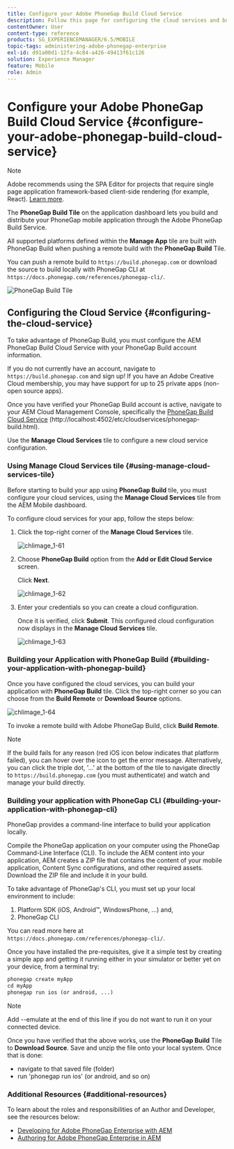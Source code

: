 ```yaml
---
title: Configure your Adobe PhoneGap Build Cloud Service
description: Follow this page for configuring the cloud services and building your application with PhoneGap Build.
contentOwner: User
content-type: reference
products: SG_EXPERIENCEMANAGER/6.5/MOBILE
topic-tags: administering-adobe-phonegap-enterprise
exl-id: d91a00d1-12fa-4c84-a426-49413f61c126
solution: Experience Manager
feature: Mobile
role: Admin
---
```

# Configure your Adobe PhoneGap Build Cloud Service {#configure-your-adobe-phonegap-build-cloud-service}

>[!NOTE]
>
>Adobe recommends using the SPA Editor for projects that require single page application framework-based client-side rendering (for example, React). [Learn more](/help/sites-developing/spa-overview.md).

The **PhoneGap Build Tile** on the application dashboard lets you build and distribute your PhoneGap mobile application through the Adobe PhoneGap Build Service.

All supported platforms defined within the **Manage App** tile are built with PhoneGap Build when pushing a remote build with the **PhoneGap Build** Tile.

You can push a remote build to `https://build.phonegap.com` or download the source to build locally with PhoneGap CLI at `https://docs.phonegap.com/references/phonegap-cli/`.

![PhoneGap Build Tile](assets/chlimage_1-60.png)

## Configuring the Cloud Service {#configuring-the-cloud-service}

To take advantage of PhoneGap Build, you must configure the AEM PhoneGap Build Cloud Service with your PhoneGap Build account information.

If you do not currently have an account, navigate to `https://build.phonegap.com` and sign up! If you have an Adobe Creative Cloud membership, you may have support for up to 25 private apps (non-open source apps).

Once you have verified your PhoneGap Build account is active, navigate to your AEM Cloud Management Console, specifically the [PhoneGap Build Cloud Service](http://localhost:4502/etc/cloudservices/phonegap-build.html) (http://localhost:4502/etc/cloudservices/phonegap-build.html).

Use the **Manage Cloud Services** tile to configure a new cloud service configuration.

### Using Manage Cloud Services tile {#using-manage-cloud-services-tile}

Before starting to build your app using **PhoneGap Build** tile, you must configure your cloud services, using the **Manage Cloud Services** tile from the AEM Mobile dashboard.

To configure cloud services for your app, follow the steps below:

1. Click the top-right corner of the **Manage Cloud Services** tile.

   ![chlimage_1-61](assets/chlimage_1-61.png)

1. Choose **PhoneGap Build** option from the **Add or Edit Cloud Service** screen.

   Click **Next**.

   ![chlimage_1-62](assets/chlimage_1-62.png)

1. Enter your credentials so you can create a cloud configuration.

   Once it is verified, click **Submit**. This configured cloud configuration now displays in the **Manage Cloud Services** tile.

   ![chlimage_1-63](assets/chlimage_1-63.png)

### Building your Application with PhoneGap Build {#building-your-application-with-phonegap-build}

Once you have configured the cloud services, you can build your application with **PhoneGap Build** tile. Click the top-right corner so you can choose from the **Build Remote** or **Download Source** options.

![chlimage_1-64](assets/chlimage_1-64.png)

To invoke a remote build with Adobe PhoneGap Build, click **Build Remote**.

>[!NOTE]
>
>If the build fails for any reason (red iOS icon below indicates that platform failed), you can hover over the icon to get the error message. Alternatively, you can click the triple dot, '...' at the bottom of the tile to navigate directly to `https://build.phonegap.com` (you must authenticate) and watch and manage your build directly.

### Building your application with PhoneGap CLI {#building-your-application-with-phonegap-cli}

PhoneGap provides a command-line interface to build your application locally.

Compile the PhoneGap application on your computer using the PhoneGap Command-Line Interface (CLI). To include the AEM content into your application, AEM creates a ZIP file that contains the content of your mobile application, Content Sync configurations, and other required assets. Download the ZIP file and include it in your build.

To take advantage of PhoneGap's CLI, you must set up your local environment to include:

1. Platform SDK (iOS, Android&trade;, WindowsPhone, ...) and,
1. PhoneGap CLI

You can read more here at `https://docs.phonegap.com/references/phonegap-cli/`.

Once you have installed the pre-requisites, give it a simple test by creating a simple app and getting it running either in your simulator or better yet on your device, from a terminal try:

```xml
phonegap create myApp
cd myApp
phonegap run ios (or android, ...)
```

>[!NOTE]
>
>Add --emulate at the end of this line if you do not want to run it on your connected device.

Once you have verified that the above works, use the **PhoneGap Build** Tile to **Download Source**. Save and unzip the file onto your local system. Once that is done:

* navigate to that saved file (folder)
* run 'phonegap run ios' (or android, and so on)

### Additional Resources {#additional-resources}

To learn about the roles and responsibilities of an Author and Developer, see the resources below:

* [Developing for Adobe PhoneGap Enterprise with AEM](/help/mobile/developing-in-phonegap.md)
* [Authoring for Adobe PhoneGap Enterprise in AEM](/help/mobile/phonegap.md)
